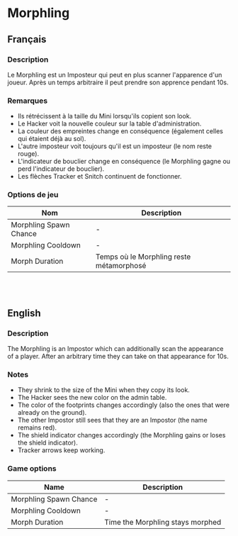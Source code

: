 # Morphling

## Français

### Description

Le Morphling est un Imposteur qui peut en plus scanner l'apparence d'un joueur. Après un temps arbitraire il peut prendre son apprence pendant 10s.

### Remarques

* Ils rétrécissent à la taille du Mini lorsqu'ils copient son look.
* Le Hacker voit la nouvelle couleur sur la table d'administration.
* La couleur des empreintes change en conséquence (également celles qui étaient déjà au sol).
* L'autre imposteur voit toujours qu'il est un imposteur (le nom reste rouge).
* L'indicateur de bouclier change en conséquence (le Morphling gagne ou perd l'indicateur de bouclier).
* Les flèches Tracker et Snitch continuent de fonctionner.

### Options de jeu

| Nom | Description |
| -------------- | --------------------- |
| Morphling Spawn Chance  | -|
| Morphling Cooldown | - |
| Morph Duration | Temps où le Morphling reste métamorphosé |

<br><br>

## English

### Description

The Morphling is an Impostor which can additionally scan the appearance of a player. After an arbitrary time they can take on that appearance for 10s.

### Notes

* They shrink to the size of the Mini when they copy its look.
* The Hacker sees the new color on the admin table.
* The color of the footprints changes accordingly (also the ones that were already on the ground).
* The other Impostor still sees that they are an Impostor (the name remains red).
* The shield indicator changes accordingly (the Morphling gains or loses the shield indicator).
* Tracker arrows keep working.

### Game options

| Name | Description |
| -------------- | --------------------- |
| Morphling Spawn Chance  | - |
| Morphling Cooldown | - |
| Morph Duration | Time the Morphling stays morphed |